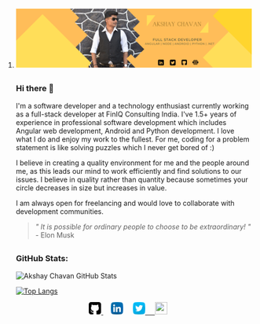 1. ![Akshay Chavan Banner](https://raw.githubusercontent.com/AkshayChavan7/AkshayChavan7/main/LinkedIn%20Banner%20Yellow.png)
    ## 
    ### Hi there 👋 
    I'm a software developer and a technology enthusiast currently working as a full-stack developer at FinIQ Consulting
    India. I've 1.5+ years of experience in professional software
    development which includes Angular web development, Android and
    Python development. I love what I do and enjoy my work to the
    fullest. For me, coding for a problem statement is like solving
    puzzles which I never get bored of :)
    
    I believe in creating a quality environment for me and the people
    around me, as this leads our mind to work efficiently and find
    solutions to our issues. I believe in quality rather than quantity
    because sometimes your circle decreases in size but increases in
    value. 
    
    I am always open for freelancing and would love to collaborate with
    development communities.
    
    > *" It is possible for ordinary people to choose to be extraordinary! "*
    > <br/> - Elon Musk
    ##  
    
    ### GitHub Stats: 
    
    
    ![Akshay Chavan GitHub
    Stats](https://github-readme-stats.vercel.app/api?username=AkshayChavan7&&show_icons=true&title_color=ffffff&icon_color=13&text_color=daf7dc&bg_color=151515)
    
    
    [![Top
    Langs](https://github-readme-stats.vercel.app/api/top-langs/?username=AkshayChavan7&card_width=494px)](https://github.com/AkshayChavan7/github-readme-stats)

<div align=center>
<a href="https://github.com/AkshayChavan7"><img src="https://raw.githubusercontent.com/AkshayChavan7/AkshayChavan7/main/github-sign.png" width=25px height=25px> </a>&nbsp;&nbsp;&nbsp;
<a href="https://www.linkedin.com/in/akshaychavan7"><img src="https://raw.githubusercontent.com/AkshayChavan7/AkshayChavan7/main/linkedin.png" width=25px height=25px></a> &nbsp;&nbsp;&nbsp;
<a href="https://mobile.twitter.com/Aksh_ayC7"><img src="https://raw.githubusercontent.com/AkshayChavan7/AkshayChavan7/main/twitter.png" width=25px height=25px> &nbsp;&nbsp;&nbsp;
<img src="https://akshaychavan7.github.io/" width=25px height=25px>
</div>
